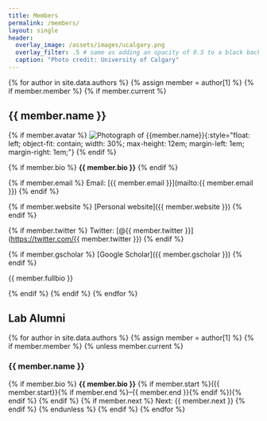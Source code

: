 ```yaml
---
title: Members
permalink: /members/
layout: single
header:
  overlay_image: /assets/images/ucalgary.png
  overlay_filter: .5 # same as adding an opacity of 0.5 to a black background
  caption: "Photo credit: University of Calgary"
---
```


{% for author in site.data.authors %}
{% assign member = author[1] %}
{% if member.member %}
{% if member.current %}

## {{ member.name }}

{% if member.avatar %}
![Photograph of {{member.name}}]({{member.avatar}}){:style="float: left; object-fit: contain; width: 30%; max-height: 12em; margin-left: 1em; margin-right: 1em;"}
{% endif %}

{% if member.bio %}
**{{ member.bio }}**
{% endif %}

{% if member.email %}
Email: [{{ member.email }}](mailto:{{ member.email }})
{% endif %}

{% if member.website %}
[Personal website]({{ member.website }})
{% endif %}

{% if member.twitter %}
Twitter: [@{{ member.twitter }}](https://twitter.com/{{ member.twitter }})
{% endif %}

{% if member.gscholar %}
[Google Scholar]({{ member.gscholar }})
{% endif %}

{{ member.fullbio }}

{% endif %}
{% endif %}
{% endfor %}


<!--- # Former members -->
## Lab Alumni


{% for author in site.data.authors %}
{% assign member = author[1] %}
{% if member.member %}
{% unless member.current %}

### {{ member.name }}

{% if member.bio %}
**{{ member.bio }}** {% if member.start %}({{ member.start}}{% if member.end %}&ndash;{{ member.end }}{% endif %}){% endif %}
{% endif %}
{% if member.next %}
Next: {{ member.next }}
{% endif %}
{% endunless %}
{% endif %}
{% endfor %}

